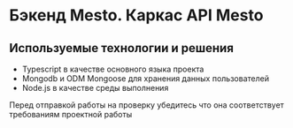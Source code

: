 # Бэкенд Mesto. Каркас API Mesto

## Используемые технологии и решения
- Typescript в качестве основного языка проекта
- Mongodb и ODM Mongoose для хранения данных пользователей
- Node.js в качестве среды выполнения

Перед отправкой работы на проверку убедитесь что она соответствует требованиям проектной работы
